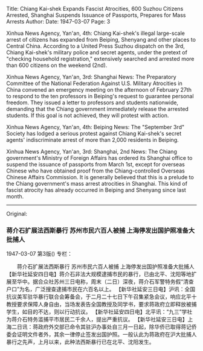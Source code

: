 Title: Chiang Kai-shek Expands Fascist Atrocities, 600 Suzhou Citizens Arrested, Shanghai Suspends Issuance of Passports, Prepares for Mass Arrests
Author:
Date: 1947-03-07
Page: 3

Xinhua News Agency, Yan'an, 4th: Chiang Kai-shek's illegal large-scale arrest of citizens has expanded from Beiping, Shenyang and other places to Central China. According to a United Press Suzhou dispatch on the 3rd, Chiang Kai-shek's military police and secret agents, under the pretext of "checking household registration," extensively searched and arrested more than 600 citizens on the weekend (2nd).

Xinhua News Agency, Yan'an, 3rd: Shanghai News: The Preparatory Committee of the National Federation Against U.S. Military Atrocities in China convened an emergency meeting on the afternoon of February 27th to respond to the ten professors in Beiping's request to guarantee personal freedom. They issued a letter to professors and students nationwide, demanding that the Chiang government immediately release the arrested students. If this goal is not achieved, they will protest with action.

Xinhua News Agency, Yan'an, 4th: Beiping News: The "September 3rd" Society has lodged a serious protest against Chiang Kai-shek's secret agents' indiscriminate arrest of more than 2,000 residents in Beiping.

Xinhua News Agency, Yan'an, 3rd: Shanghai, 2nd News: The Chiang government's Ministry of Foreign Affairs has ordered its Shanghai office to suspend the issuance of passports from March 1st, except for overseas Chinese who have obtained proof from the Chiang-controlled Overseas Chinese Affairs Commission. It is generally believed that this is a prelude to the Chiang government's mass arrest atrocities in Shanghai. This kind of fascist atrocity has already occurred in Beiping and Shenyang since last month.



<hr /> 

Original: 


### 蒋介石扩展法西斯暴行  苏州市民六百人被捕  上海停发出国护照准备大批捕人

1947-03-07
第3版()
专栏：

　　蒋介石扩展法西斯暴行
    苏州市民六百人被捕
    上海停发出国护照准备大批捕人
    【新华社延安四日电】蒋介石非法大规模逮捕市民的暴行，已由北平、沈阳等地扩展至华中。据合众社苏州三日电称，周末（二日）深夜，蒋介石军警特务假“清查户口”为名，广泛搜查逮捕市民在六百名以上。
    【新华社延安三日电】沪讯：全国抗议美军驻华暴行联合会筹备会，于二月二十七日下午召集紧急会议，响应北平十教授要求保障人身自由，当场发表告全国教授及同学书，要求蒋政府立即释放被捕学生，如目的不达，则以行动抗议。
    【新华社延安四日电】北平讯：“九三”学社为蒋介石特务滥捕平市居民二千余人，提出严重抗议。
    【新华社延安三日电】上海二日讯：蒋政府外交部已命令其驻沪办事处自三月一日起，除华侨已取得蒋记侨委会证明文件者外，其余一律停止签发出国护照。一般认此为蒋政府在沪大批捕人暴行之先声，上月以来，此种法西斯暴行已在北平、沈阳发生。

